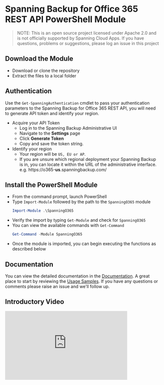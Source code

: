 # Spanning Backup for Office 365 REST API PowerShell Module

> NOTE: This is an open source project licensed under Apache 2.0 and is not officially supported by Spanning Cloud Apps.  If you have questions, problems or suggestions, please log an issue in this project

## Download the Module

- Download or clone the repository
- Extract the files to a local folder

## Authentication

Use the `Get-SpanningAuthentication` cmdlet to pass your authentication parameters to the Spanning Backup for Office 365 REST API, you will need to generate API token and identify your region.

- Acquire your API Token
  - Log in to the Spanning Backup Administrative UI
  - Navigate to the **Settings** page
  - Click **Generate Token**
  - Copy and save the token string.
- Identify your region
  - Your region will be `US, EU or AP`.
  - If you are unsure which regional deployment your Spanning Backup is in, you can locate it within the URL of the administrative interface.  e.g. https<span></span>://o365-**us**.spanningbackup.com/

## Install the PowerShell Module

- From the command prompt, launch PowerShell
- Type `Import-Module` followed by the path to the `SpanningO365` module
    ```powershell
    Import-Module .\SpanningO365
    ```
- Verify the import by typing `Get-Module` and check for `SpanningO365`
- You can view the available commands with `Get-Command`
    ```powershell
    Get-Command -Module SpanningO365
    ```
- Once the module is imported, you can begin executing the functions as described below

## Documentation

You can view the detailed documentation in the [Documentation](./docs/about_SpanningO365.md). A great place to start by reviewing the [Usage Samples](samples.md). If you have any questions or comments please raise an issue and we'll follow up.

## Introductory Video

<iframe allowtransparency="true" title="Wistia video player" allowFullscreen frameborder="0" scrolling="no" class="wistia_embed" name="wistia_embed" src="https://fast.wistia.net/embed/iframe/7j46uee1ko" width="400" height="225"></iframe>